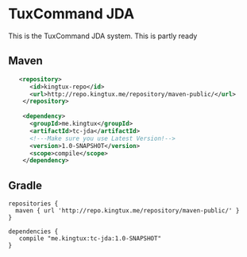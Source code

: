 # TuxCommand JDA
This is the TuxCommand JDA system. This is partly ready

## Maven
```xml
   <repository>
      <id>kingtux-repo</id>
      <url>http://repo.kingtux.me/repository/maven-public/</url>
    </repository>
    
    <dependency>
      <groupId>me.kingtux</groupId>
      <artifactId>tc-jda</artifactId>
      <!---Make sure you use Latest Version!-->
      <version>1.0-SNAPSHOT</version>
      <scope>compile</scope>
    </dependency>
```
## Gradle
```
repositories {
  maven { url 'http://repo.kingtux.me/repository/maven-public/' }
}

dependencies {
   compile "me.kingtux:tc-jda:1.0-SNAPSHOT"
}
```